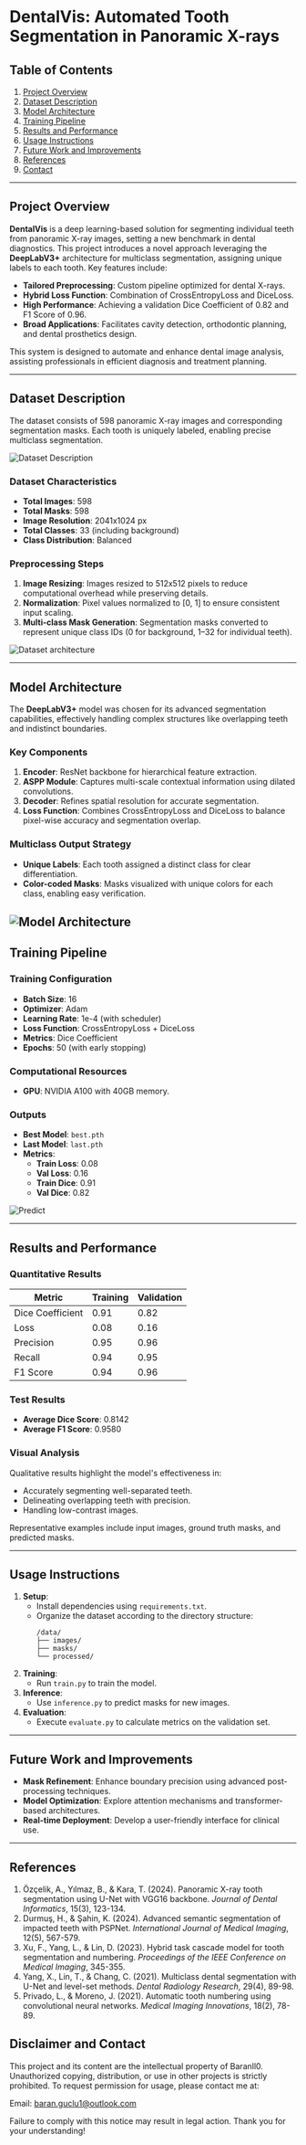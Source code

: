 # DentalVis: Automated Tooth Segmentation in Panoramic X-rays

## Table of Contents
1. [Project Overview](#project-overview)
2. [Dataset Description](#dataset-description)
3. [Model Architecture](#model-architecture)
4. [Training Pipeline](#training-pipeline)
5. [Results and Performance](#results-and-performance)
6. [Usage Instructions](#usage-instructions)
7. [Future Work and Improvements](#future-work-and-improvements)
8. [References](#references)
9. [Contact](#disclaimer-and-contact)
---

## Project Overview
**DentalVis** is a deep learning-based solution for segmenting individual teeth from panoramic X-ray images, setting a new benchmark in dental diagnostics. This project introduces a novel approach leveraging the **DeepLabV3+** architecture for multiclass segmentation, assigning unique labels to each tooth. Key features include:

- **Tailored Preprocessing**: Custom pipeline optimized for dental X-rays.
- **Hybrid Loss Function**: Combination of CrossEntropyLoss and DiceLoss.
- **High Performance**: Achieving a validation Dice Coefficient of 0.82 and F1 Score of 0.96.
- **Broad Applications**: Facilitates cavity detection, orthodontic planning, and dental prosthetics design.

This system is designed to automate and enhance dental image analysis, assisting professionals in efficient diagnosis and treatment planning.

---

## Dataset Description
The dataset consists of 598 panoramic X-ray images and corresponding segmentation masks. Each tooth is uniquely labeled, enabling precise multiclass segmentation.

![Dataset Description](https://app-cdn.readytensor.ai/publications/resources/hubId=1790/publicationId=486/image_2024-12-25_152538412.png?Expires=1735238685&Key-Pair-Id=K2V2TN6YBJQHTG&Signature=n25UGAeOOd1Otlp5ufiLp86VjBQ5OMVL3jqrAI1m3EQTcIWQ156yOZdzJM0WsTl5nQk7qQfZMSNCx59DmzLhpLcXjWtACjO9s8MQXwTER0uuAzNIM8NsE5mkOmpD6CFqPipjsDZKPA1K-4iLzYI6zrWU0JqtHv9Y0AqmVXs~M95f3yNK9LtoWTSeBWSUq9L8QiYp~toP4QdHhFhw8ji69tZTIfKNx~aA1qdpYt~JoTw7vUxZGtGXJwRe-gZ4O8gA4YvCv8QYKZdNEbxLN4ETJAk2tBj7ZRd5SZ2YtcBtwep07FhxvjDIo5r9FIBQOiaNM8~x0-X1oNGwxTyVtKmNUQ__)
### Dataset Characteristics
- **Total Images**: 598
- **Total Masks**: 598
- **Image Resolution**: 2041x1024 px
- **Total Classes**: 33 (including background)
- **Class Distribution**: Balanced

### Preprocessing Steps
1. **Image Resizing**: Images resized to 512x512 pixels to reduce computational overhead while preserving details.
2. **Normalization**: Pixel values normalized to [0, 1] to ensure consistent input scaling.
3. **Multi-class Mask Generation**: Segmentation masks converted to represent unique class IDs (0 for background, 1–32 for individual teeth).

![Dataset architecture](https://app-cdn.readytensor.ai/publications/resources/hubId=1790/publicationId=486/image_2024-12-25_213554717.png?Expires=1735238685&Key-Pair-Id=K2V2TN6YBJQHTG&Signature=R1fdXhtoV1xC-uSBXypzsCqI6KQ15OwGwsh44IIr8xJXf9u02N1UXGhegbLmCsZw2z7SmKmLmQdzydf0uk50IsLyDSbWabBtEdijZvaK5~ZmtuWnmhAYqJKeo0PYH~EGQPoMXKOwSOAZHb9kfRZtXR87-vqOjv~vmfn9wNlL~jg1cXYTr6CKBj8gODweKtShNro6ehv1BiTS9oAH9zKMwMD26Tt4Hkub4fmsUnfWf4q3tlG~0wr7FOFkB4hMLfI-jvM1OvQcgjTB1FMr2Rt32GPBSsS1Ov7z3Vbi31m5JIRP6MzPQab7Th0OOkM74sqxUrXYddePoHOGtzizUw-GMQ__)

---

## Model Architecture
The **DeepLabV3+** model was chosen for its advanced segmentation capabilities, effectively handling complex structures like overlapping teeth and indistinct boundaries.

### Key Components
1. **Encoder**: ResNet backbone for hierarchical feature extraction.
2. **ASPP Module**: Captures multi-scale contextual information using dilated convolutions.
3. **Decoder**: Refines spatial resolution for accurate segmentation.
4. **Loss Function**: Combines CrossEntropyLoss and DiceLoss to balance pixel-wise accuracy and segmentation overlap.

### Multiclass Output Strategy
- **Unique Labels**: Each tooth assigned a distinct class for clear differentiation.
- **Color-coded Masks**: Masks visualized with unique colors for each class, enabling easy verification.

![Model Architecture](https://app-cdn.readytensor.ai/publications/resources/hubId=1790/publicationId=486/image_2024-12-25_222417018.png?Expires=1735238685&Key-Pair-Id=K2V2TN6YBJQHTG&Signature=TzzfTeqslGAbc37JRuLaPoOBfk125nmENBACXl-YyekjL16zgkrN7a7b5mFqfGtvzL7ETFOXTuDth~6DrHOI1KbBL6sM5FYiBAXJsGwcgXTgdh4jYdlFKKOuzh3nlZM43FbivOfPegGJevd0mqt7AMze8TsEgZLYWJi58G~jMx4EAVTuuGvyN~baxddGjgx7GbElMLdIZ~qkT9ZwXskjkeGc0BXlEE5Ru5OaNoiSMvmefTiaHnxhhGA1Ko0e7KIIFxQrLfPhPJerJIXV~RLRmWi9zw-1qwu9Hiaihj2FPEXybBgOhpXRJtAKsZoIMsvCj5Wk3-nL1gRe~jT4Wopmjg__)
---

## Training Pipeline
### Training Configuration
- **Batch Size**: 16
- **Optimizer**: Adam
- **Learning Rate**: 1e-4 (with scheduler)
- **Loss Function**: CrossEntropyLoss + DiceLoss
- **Metrics**: Dice Coefficient
- **Epochs**: 50 (with early stopping)

### Computational Resources
- **GPU**: NVIDIA A100 with 40GB memory.

### Outputs
- **Best Model**: `best.pth`
- **Last Model**: `last.pth`
- **Metrics**:
  - **Train Loss**: 0.08
  - **Val Loss**: 0.16
  - **Train Dice**: 0.91
  - **Val Dice**: 0.82

![Predict](https://app-cdn.readytensor.ai/publications/resources/hubId=1790/publicationId=486/image_2024-12-25_222632594.png?Expires=1735238685&Key-Pair-Id=K2V2TN6YBJQHTG&Signature=mmwjEg2-Ph1gWbN0ZGyGjAdw~GrAMyGxl8VdeVf5Lh00WtKGR~8qYb1eJBlaSIpZ2IHR48Lx2uPlESQqoxmVtnX8SbLM7yyuKZ7urPgRfCay7XliWMPFLOUv7qZqQGdhFx~TcpvGzAlcj3EWeOOBloo9Vs3h0-LE7gX3pAs73vpixzj3JChOZwapoXfmKb8Ax6XyIL7zEupS64c0cbTWSgYDpR5tZ~V0lSs0J4DbPoBtSACte8KgQzdLRNYxg3mfQFg5dciOmyo~rL246jTxDY7vHG9N-Jw3U8gyO1GDfxLxchZWqHaHxssJLM1yU-JTYl0H1ezupglX~By2bdGFgg__)

---

## Results and Performance
### Quantitative Results
| Metric           | Training | Validation |
|-------------------|----------|------------|
| Dice Coefficient | 0.91     | 0.82       |
| Loss             | 0.08     | 0.16       |
| Precision        | 0.95     | 0.96       |
| Recall           | 0.94     | 0.95       |
| F1 Score         | 0.94     | 0.96       |

### Test Results
- **Average Dice Score**: 0.8142
- **Average F1 Score**: 0.9580

### Visual Analysis
Qualitative results highlight the model's effectiveness in:
- Accurately segmenting well-separated teeth.
- Delineating overlapping teeth with precision.
- Handling low-contrast images.

Representative examples include input images, ground truth masks, and predicted masks.

---

## Usage Instructions
1. **Setup**:
   - Install dependencies using `requirements.txt`.
   - Organize the dataset according to the directory structure:
     ```
     /data/
     ├── images/
     ├── masks/
     └── processed/
     ```
2. **Training**:
   - Run `train.py` to train the model.
3. **Inference**:
   - Use `inference.py` to predict masks for new images.
4. **Evaluation**:
   - Execute `evaluate.py` to calculate metrics on the validation set.

---

## Future Work and Improvements
- **Mask Refinement**: Enhance boundary precision using advanced post-processing techniques.
- **Model Optimization**: Explore attention mechanisms and transformer-based architectures.
- **Real-time Deployment**: Develop a user-friendly interface for clinical use.

---

## References
1. Özçelik, A., Yılmaz, B., & Kara, T. (2024). Panoramic X-ray tooth segmentation using U-Net with VGG16 backbone. *Journal of Dental Informatics*, 15(3), 123-134.
2. Durmuş, H., & Şahin, K. (2024). Advanced semantic segmentation of impacted teeth with PSPNet. *International Journal of Medical Imaging*, 12(5), 567-579.
3. Xu, F., Yang, L., & Lin, D. (2023). Hybrid task cascade model for tooth segmentation and numbering. *Proceedings of the IEEE Conference on Medical Imaging*, 345-355.
4. Yang, X., Lin, T., & Chang, C. (2021). Multiclass dental segmentation with U-Net and level-set methods. *Dental Radiology Research*, 29(4), 89-98.
5. Privado, L., & Moreno, J. (2021). Automatic tooth numbering using convolutional neural networks. *Medical Imaging Innovations*, 18(2), 78-89.

## Disclaimer and Contact
This project and its content are the intellectual property of Baranll0. Unauthorized copying, distribution, or use in other projects is strictly prohibited. To request permission for usage, please contact me at:

Email: baran.guclu1@outlook.com

Failure to comply with this notice may result in legal action. Thank you for your understanding!